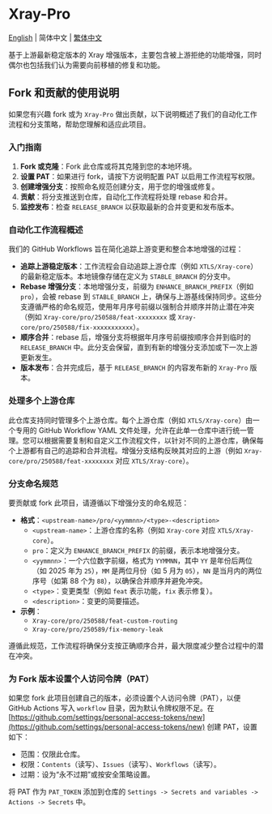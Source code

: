 # Xray-Pro

[English](README.md) | 简体中文 | [繁体中文](README_zh-Hant.md)

基于上游最新稳定版本的 Xray 增强版本，主要包含被上游拒绝的功能增强，同时偶尔也包括我们认为需要向前移植的修复和功能。

## Fork 和贡献的使用说明

如果您有兴趣 fork 或为 `Xray-Pro` 做出贡献，以下说明概述了我们的自动化工作流程和分支策略，帮助您理解和适应此项目。

### 入门指南

1. **Fork 或克隆**：Fork 此仓库或将其克隆到您的本地环境。
2. **设置 PAT**：如果进行 fork，请按下方说明配置 PAT 以启用工作流程写权限。
3. **创建增强分支**：按照命名规范创建分支，用于您的增强或修复。
4. **贡献**：将分支推送到仓库，自动化工作流程将处理 rebase 和合并。
5. **监控发布**：检查 `RELEASE_BRANCH` 以获取最新的合并变更和发布版本。

### 自动化工作流程概述

我们的 GitHub Workflows 旨在简化追踪上游变更和整合本地增强的过程：

- **追踪上游稳定版本**：工作流程会自动追踪上游仓库（例如 `XTLS/Xray-core`）的最新稳定版本。本地镜像存储在定义为 `STABLE_BRANCH` 的分支中。
- **Rebase 增强分支**：本地增强分支，前缀为 `ENHANCE_BRANCH_PREFIX`（例如 `pro`），会被 rebase 到 `STABLE_BRANCH` 上，确保与上游基线保持同步。这些分支遵循严格的命名规范，使用年月序号前缀以强制合并顺序并防止潜在冲突（例如 `Xray-core/pro/250588/feat-xxxxxxxx` 或 `Xray-core/pro/250588/fix-xxxxxxxxxxx`）。
- **顺序合并**：rebase 后，增强分支将根据年月序号前缀按顺序合并到临时的 `RELEASE_BRANCH` 中。此分支会保留，直到有新的增强分支添加或下一次上游更新发生。
- **版本发布**：合并完成后，基于 `RELEASE_BRANCH` 的内容发布新的 `Xray-Pro` 版本。

### 处理多个上游仓库

此仓库支持同时管理多个上游仓库。每个上游仓库（例如 `XTLS/Xray-core`）由一个专用的 GitHub Workflow YAML 文件处理，允许在此单一仓库中进行统一管理。您可以根据需要复制和自定义工作流程文件，以针对不同的上游仓库，确保每个上游都有自己的追踪和合并流程。增强分支结构反映其对应的上游（例如 `Xray-core/pro/250588/feat-xxxxxxxx` 对应 `XTLS/Xray-core`）。

### 分支命名规范

要贡献或 fork 此项目，请遵循以下增强分支的命名规范：

- **格式**：`<upstream-name>/pro/<yymmnn>/<type>-<description>`
  - `<upstream-name>`：上游仓库的名称（例如 `Xray-core` 对应 `XTLS/Xray-core`）。
  - `pro`：定义为 `ENHANCE_BRANCH_PREFIX` 的前缀，表示本地增强分支。
  - `<yymmnn>`：一个六位数字前缀，格式为 `YYMMNN`，其中 `YY` 是年份后两位（如 2025 年为 `25`），`MM` 是两位月份（如 5 月为 `05`），`NN` 是当月内的两位序号（如第 88 个为 `88`），以确保合并顺序并避免冲突。
  - `<type>`：变更类型（例如 `feat` 表示功能，`fix` 表示修复）。
  - `<description>`：变更的简要描述。
- **示例**：
  - `Xray-core/pro/250588/feat-custom-routing`
  - `Xray-core/pro/250589/fix-memory-leak`

遵循此规范，工作流程将确保分支按正确顺序合并，最大限度减少整合过程中的潜在冲突。

### 为 Fork 版本设置个人访问令牌（PAT）

如果您 fork 此项目创建自己的版本，必须设置个人访问令牌（PAT），以便 GitHub Actions 写入 `workflow` 目录，因为默认令牌权限不足。在 [https://github.com/settings/personal-access-tokens/new](https://github.com/settings/personal-access-tokens/new) 创建 PAT，设置如下：

- 范围：仅限此仓库。
- 权限：`Contents`（读写）、`Issues`（读写）、`Workflows`（读写）。
- 过期：设为“永不过期”或按安全策略设置。

将 PAT 作为 `PAT_TOKEN` 添加到仓库的 `Settings -> Secrets and variables -> Actions -> Secrets` 中。
